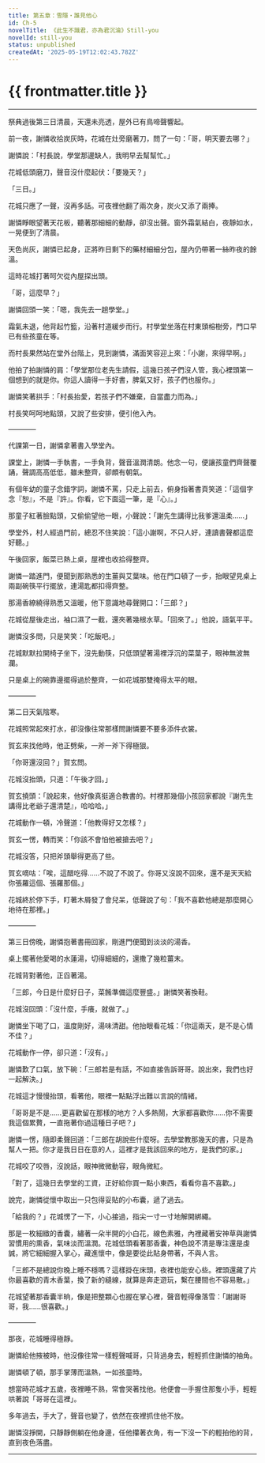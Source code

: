 ```yaml
---
title: 第五章：雪隱・誰見他心
id: Ch-5
novelTitle: 《此生不識君，亦為君沉淪》Still-you
novelId: still-you
status: unpublished
createdAt: '2025-05-19T12:02:43.782Z'
---
```


# {{ frontmatter.title }}

<script setup>
import { useData } from 'vitepress'
const { frontmatter } = useData()
// 如果需要 withBase，可以取消註解下一行
// import { withBase } from 'vitepress'
</script>

---

祭典過後第三日清晨，天還未亮透，屋外已有鳥啼聲響起。

前一夜，謝憐收拾炭灰時，花城在灶旁磨著刀，問了一句：「哥，明天要去哪？」

謝憐說：「村長說，學堂那邊缺人，我明早去幫幫忙。」

花城低頭磨刀，聲音沒什麼起伏：「要幾天？」

「三日。」

花城只應了一聲，沒再多話。可夜裡他翻了兩次身，炭火又添了兩捧。

謝憐睜眼望著天花板，聽著那細細的動靜，卻沒出聲。窗外霜氣結白，夜靜如水，一晃便到了清晨。

天色尚灰，謝憐已起身，正將昨日剩下的藥材細細分包，屋內仍帶著一絲昨夜的餘溫。

這時花城打著呵欠從內屋探出頭。

「哥，這麼早？」

謝憐回頭一笑：「嗯，我先去一趟學堂。」

霜氣未退，他背起竹籃，沿著村道緩步而行。村學堂坐落在村東頭榕樹旁，門口早已有些孩童在等。

而村長果然站在堂外台階上，見到謝憐，滿面笑容迎上來：「小謝，來得早啊。」

他拍了拍謝憐的肩：「學堂那位老先生請假，這幾日孩子們沒人管，我心裡頭第一個想到的就是你。你這人讀得一手好書，脾氣又好，孩子們也服你。」

謝憐笑著拱手：「村長抬愛，若孩子們不嫌棄，自當盡力而為。」

村長笑呵呵地點頭，又說了些安排，便引他入內。

————

代課第一日，謝憐拿著書入學堂內。

課堂上，謝憐一手執書，一手負背，聲音溫潤清朗。他念一句，便讓孩童們齊聲覆誦，聲調高高低低，雖未整齊，卻頗有朝氣。

有個年幼的童子念錯字詞，謝憐不罵，只走上前去，俯身指著書頁笑道：「這個字念『恕』，不是『許』。你看，它下面這一筆，是『心』。」

那童子紅著臉點頭，又偷偷望他一眼，小聲說：「謝先生講得比我爹還溫柔……」

學堂外，村人經過門前，總忍不住笑說：「這小謝啊，不只人好，連讀書聲都這麼好聽。」

午後回家，飯菜已熱上桌，屋裡也收拾得整齊。

謝憐一踏進門，便聞到那熟悉的生薑與艾葉味。他在門口頓了一步，抬眼望見桌上兩副碗筷平行擺放，連湯匙都扣得齊整。

那湯香繚繞得熟悉又溫暖，他下意識地尋聲開口：「三郎？」

花城從屋後走出，袖口濕了一截，還夾著幾根水草。「回來了。」他說，語氣平平。

謝憐沒多問，只是笑笑：「吃飯吧。」

花城默默拉開椅子坐下，沒先動筷，只低頭望著湯裡浮沉的菜葉子，眼神無波無瀾。

只是桌上的碗靠邊擺得過於整齊，一如花城那雙掩得太平的眼。

————


第二日天氣陰寒。

花城照常起來打水，卻沒像往常那樣問謝憐要不要多添件衣裳。

賀玄來找他時，他正劈柴，一斧一斧下得極狠。

「你哥還沒回？」賀玄問。

花城沒抬頭，只道：「午後才回。」

賀玄撓頭：「說起來，他好像真挺適合教書的。村裡那幾個小孩回家都說『謝先生講得比老爺子還清楚』，哈哈哈。」

花城動作一頓，冷聲道：「他教得好又怎樣？」

賀玄一愣，轉而笑：「你該不會怕他被搶去吧？」

花城沒答，只把斧頭舉得更高了些。

賀玄嘀咕：「唉，這醋吃得……不說了不說了。你哥又沒說不回來，還不是天天給你張羅這個、張羅那個。」

花城終於停下手，盯著木屑發了會兒呆，低聲說了句：「我不喜歡他總是那麼開心地待在那裡。」

————

第三日傍晚，謝憐抱著書冊回家，剛進門便聞到淡淡的湯香。

桌上擺著他愛喝的水蓮湯，切得細細的，還撒了幾粒薑末。

花城背對著他，正舀著湯。

「三郎，今日是什麼好日子，菜餚準備這麼豐盛。」謝憐笑著換鞋。

花城沒回頭：「沒什麼，手癢，就做了。」

謝憐坐下喝了口，溫度剛好，湯味清甜。他抬眼看花城：「你這兩天，是不是心情不佳？」

花城動作一停，卻只道：「沒有。」

謝憐歎了口氣，放下碗：「三郎若是有話，不如直接告訴哥哥。說出來，我們也好一起解決。」

花城這才慢慢抬頭，看著他，眼裡一點點浮出難以言說的情緒。

「哥哥是不是……更喜歡留在那樣的地方？人多熱鬧，大家都喜歡你……你不需要我這個累贅，一直拖著你過這種日子吧？」

謝憐一愣，隨即柔聲回道：「三郎在胡說些什麼呀。去學堂教那幾天的書，只是為幫人一把。你才是我日日在意的人，這裡才是我該回來的地方，是我們的家。」

花城咬了咬唇，沒說話，眼神微微動容，眼角微紅。

「對了，這幾日去學堂的工資，正好給你買一點小東西，看看你喜不喜歡。」

說完，謝憐從懷中取出一只包得妥貼的小布囊，遞了過去。

「給我的？」花城愣了一下，小心接過，指尖一寸一寸地解開綁繩。

那是一枚細緻的香囊，繡著一朵半開的小白花，線色素雅，內裡藏著安神草與謝憐習慣用的熏香，氣味淡而溫潤。花城低頭看著那香囊，神色說不清是專注還是虔誠，將它細細握入掌心，藏進懷中，像是要從此貼身帶著，不與人言。

「三郎不是總說你晚上睡不穩嗎？這樣掛在床頭，夜裡也能安心些。裡頭還藏了片你最喜歡的青木香葉，換了新的縫線，就算是奔走遊玩，繫在腰間也不容易散。」

花城望著那香囊半晌，像是把整顆心也握在掌心裡，聲音輕得像落雪：「謝謝哥哥，我……很喜歡。」

————

那夜，花城睡得極靜。

謝憐給他掖被時，他沒像往常一樣輕聲喊哥，只背過身去，輕輕抓住謝憐的袖角。

謝憐頓了頓，那手掌薄而溫熱，一如孩童時。

想當時花城才五歲，夜裡睡不熟，常會哭著找他。他便會一手握住那隻小手，輕輕哄著說「哥哥在這裡」。

多年過去，手大了，聲音也變了，依然在夜裡抓住他不放。

謝憐沒掙開，只靜靜側躺在他身邊，任他攥著衣角，有一下沒一下的輕拍他的背，直到夜色落盡。


---

